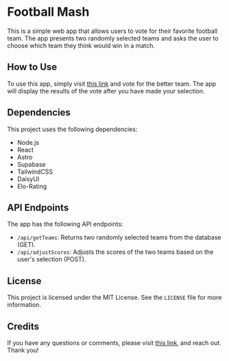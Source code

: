 # Football Mash

This is a simple web app that allows users to vote for their favorite football team. The app presents two randomly selected teams and asks the user to choose which team they think would win in a match.

## How to Use

To use this app, simply visit [this link](https://football-mash.herokuapp.com/) and vote for the better team. The app will display the results of the vote after you have made your selection.

## Dependencies

This project uses the following dependencies:

- Node.js
- React
- Astro
- Supabase
- TailwindCSS
- DaisyUI
- Elo-Rating

## API Endpoints

The app has the following API endpoints:

- `/api/getTeams`: Returns two randomly selected teams from the database (GET).
- `/api/adjustScores`: Adjusts the scores of the two teams based on the user's selection (POST).

## License

This project is licensed under the MIT License. See the `LICENSE` file for more information.

## Credits

If you have any questions or comments, please visit [this link](https://carson-cassidy.netlify.app/contact), and reach out. Thank you!

